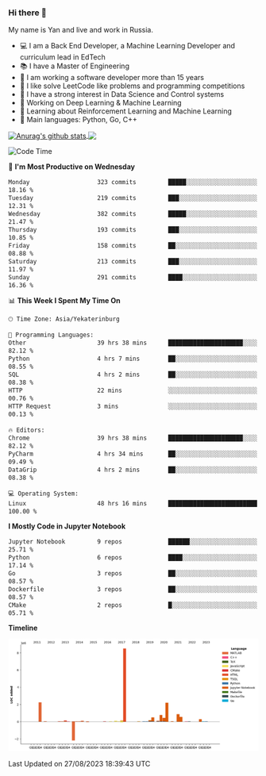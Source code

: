 ### Hi there 👋

My name is Yan and live and work in Russia.

- 💻 I am a Back End Developer, a Machine Learning Developer and curriculum lead in EdTech
- 📚 I have a Master of Engineering
- 🤔 I am working a software developer more than 15 years
- 🌱 I like solve LeetCode like problems and programming competitions
- 📝 I have a strong interest in Data Science and Control systems
- 🔭 Working on Deep Learning & Machine Learning
- 🌱 Learning about Reinforcement Learning and Machine Learning
- 🌟 Main languages: Python, Go, C++

<!--


**yanchick/yanchick** is a ✨ _special_ ✨ repository because its `README.md` (this file) appears on your GitHub profile.

Here are some ideas to get you started:

- I am a self taught Full Stack Developer and a Machine Learning Developer
- 🌱 I’m currently learning ...
- 👯 I’m looking to collaborate on ...
- 🤔 I’m looking for help with ...
- 💬 Ask me about ...
- 📫 How to reach me: ...
- 😄 Pronouns: ...
- ⚡ Fun fact: ...

-->


<a href="https://github.com/anuraghazra/github-readme-stats">
    <img align="center" src="https://github-readme-stats.vercel.app/api?username=yanchick&count_private=true" alt="Anurag's github stats" />
</a>
<a href="https://github.com/anuraghazra/github-readme-stats">
    <img align="center" src="https://github-readme-stats.vercel.app/api/top-langs/?username=yanchick&hide=javascript,html,CSS" />
</a>

<!--START_SECTION:waka-->
![Code Time](http://img.shields.io/badge/Code%20Time-690%20hrs%206%20mins-blue)

📅 **I'm Most Productive on Wednesday** 

```text
Monday                   323 commits         █████░░░░░░░░░░░░░░░░░░░░   18.16 % 
Tuesday                  219 commits         ███░░░░░░░░░░░░░░░░░░░░░░   12.31 % 
Wednesday                382 commits         █████░░░░░░░░░░░░░░░░░░░░   21.47 % 
Thursday                 193 commits         ███░░░░░░░░░░░░░░░░░░░░░░   10.85 % 
Friday                   158 commits         ██░░░░░░░░░░░░░░░░░░░░░░░   08.88 % 
Saturday                 213 commits         ███░░░░░░░░░░░░░░░░░░░░░░   11.97 % 
Sunday                   291 commits         ████░░░░░░░░░░░░░░░░░░░░░   16.36 % 
```


📊 **This Week I Spent My Time On** 

```text
🕑︎ Time Zone: Asia/Yekaterinburg

💬 Programming Languages: 
Other                    39 hrs 38 mins      █████████████████████░░░░   82.12 % 
Python                   4 hrs 7 mins        ██░░░░░░░░░░░░░░░░░░░░░░░   08.55 % 
SQL                      4 hrs 2 mins        ██░░░░░░░░░░░░░░░░░░░░░░░   08.38 % 
HTTP                     22 mins             ░░░░░░░░░░░░░░░░░░░░░░░░░   00.76 % 
HTTP Request             3 mins              ░░░░░░░░░░░░░░░░░░░░░░░░░   00.13 % 

🔥 Editors: 
Chrome                   39 hrs 38 mins      █████████████████████░░░░   82.12 % 
PyCharm                  4 hrs 34 mins       ██░░░░░░░░░░░░░░░░░░░░░░░   09.49 % 
DataGrip                 4 hrs 2 mins        ██░░░░░░░░░░░░░░░░░░░░░░░   08.38 % 

💻 Operating System: 
Linux                    48 hrs 16 mins      █████████████████████████   100.00 % 
```

**I Mostly Code in Jupyter Notebook** 

```text
Jupyter Notebook         9 repos             ██████░░░░░░░░░░░░░░░░░░░   25.71 % 
Python                   6 repos             ████░░░░░░░░░░░░░░░░░░░░░   17.14 % 
Go                       3 repos             ██░░░░░░░░░░░░░░░░░░░░░░░   08.57 % 
Dockerfile               3 repos             ██░░░░░░░░░░░░░░░░░░░░░░░   08.57 % 
CMake                    2 repos             █░░░░░░░░░░░░░░░░░░░░░░░░   05.71 % 
```



**Timeline**

![Lines of Code chart](https://raw.githubusercontent.com/yanchick/yanchick/main/assets/bar_graph.png)


 Last Updated on 27/08/2023 18:39:43 UTC
<!--END_SECTION:waka-->

